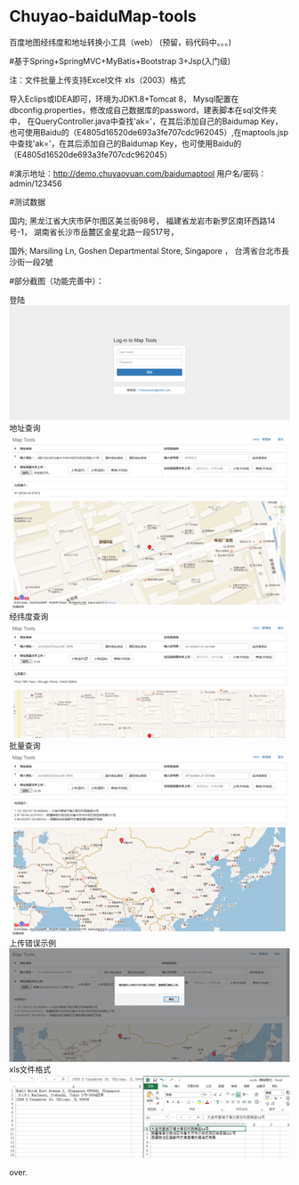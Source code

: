 # Chuyao-baiduMap-tools
百度地图经纬度和地址转换小工具（web）
(预留，码代码中。。。)

#基于Spring+SpringMVC+MyBatis+Bootstrap 3+Jsp(入门级)

注：文件批量上传支持Excel文件 xls（2003）格式

导入Eclips或IDEA即可，环境为JDK1.8+Tomcat 8，
Mysql配置在dbconfig.properties，修改成自己数据库的password，建表脚本在sql文件夹中，
在QueryController.java中查找'ak='，在其后添加自己的Baidumap Key，也可使用Baidu的（E4805d16520de693a3fe707cdc962045）,在maptools.jsp中查找'ak='，在其后添加自己的Baidumap Key，也可使用Baidu的（E4805d16520de693a3fe707cdc962045）

#演示地址：http://demo.chuyaoyuan.com/baidumaptool
用户名/密码：admin/123456

#测试数据

国内;
黑龙江省大庆市萨尔图区美兰街98号，
福建省龙岩市新罗区南环西路14号-1，
湖南省长沙市岳麓区金星北路一段517号，

国外;
Marsiling Ln, Goshen Departmental Store, Singapore ，
台湾省台北市長沙街一段2號

#部分截图（功能完善中）：

登陆
![login](https://raw.githubusercontent.com/Chuyaoyuan/Chuyao-baiduMap-tools/master/pic/login.png)
地址查询
![address](https://raw.githubusercontent.com/Chuyaoyuan/Chuyao-baiduMap-tools/master/pic/address.png)
经纬度查询
![lonlat](https://raw.githubusercontent.com/Chuyaoyuan/Chuyao-baiduMap-tools/master/pic/%E7%BB%8F%E7%BA%AC%E5%BA%A6.png)
批量查询
![long](https://raw.githubusercontent.com/Chuyaoyuan/Chuyao-baiduMap-tools/master/pic/file.png)
上传错误示例
![error](https://raw.githubusercontent.com/Chuyaoyuan/Chuyao-baiduMap-tools/master/pic/%E9%94%99%E8%AF%AF2.png)
xls文件格式
![error](https://raw.githubusercontent.com/Chuyaoyuan/Chuyao-baiduMap-tools/master/pic/%E6%96%87%E4%BB%B6.png)

over.

